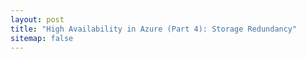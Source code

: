 ```yaml
---
layout: post
title: "High Availability in Azure (Part 4): Storage Redundancy"
sitemap: false
---
```

